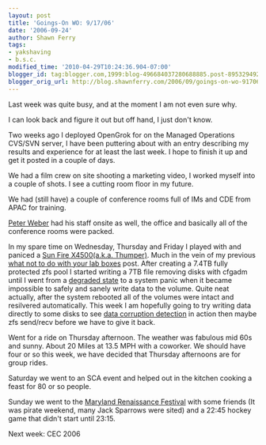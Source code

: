 ```yaml
---
layout: post
title: 'Goings-On WO: 9/17/06'
date: '2006-09-24'
author: Shawn Ferry
tags:
- yakshaving
- b.s.c.
modified_time: '2010-04-29T10:24:36.904-07:00'
blogger_id: tag:blogger.com,1999:blog-496684037280688885.post-8953294927143685206
blogger_orig_url: http://blog.shawnferry.com/2006/09/goings-on-wo-91706_685.html
---
```


Last week was quite busy, and at the moment I am not even sure why.  
  
I can look back and figure it out but off hand, I just don't know.  

Two weeks ago I deployed OpenGrok for on the Managed Operations CVS/SVN
server, I have been puttering about with an entry describing my results and
experience for at least the last week. I hope to finish it up and get it
posted in a couple of days.  

We had a film crew on site shooting a marketing video, I worked myself into a
couple of shots. I see a cutting room floor in my future.  

We had (still have) a couple of conference rooms full of IMs and CDE from APAC
for training.  

[Peter Weber](http://www.sun.com/aboutsun/media/bios/bios-weber.html) had his
staff onsite as well, the office and basically all of the conference rooms
were packed.  

In my spare time on Wednesday, Thursday and Friday I played with and paniced a
[Sun Fire X4500(a.k.a. Thumper)](http://www.sun.com/servers/x64/x4500/). Much
in the vein of my previous [what not to do with your lab
boxes](http://blogs.sun.com/yakshaving/entry/what_not_to_do_with) post. After
creating a 7.4TB fully protected zfs pool I started writing a 7TB file
removing disks with cfgadm until I went from a [degraded
state](http://docs.sun.com/app/docs/doc/819-5461/6n7ht6qsp?a=view) to a system
panic when it became impossible to safely and sanely write data to the volume.
Quite neat actually, after the system rebooted all of the volumes were intact
and resilvered automatically. This week I am hopefully going to try writing
data directly to some disks to see [data corruption
detection](http://docs.sun.com/app/docs/doc/819-5461/6n7ht6qt1?a=view#gbcuz)
in action then maybe zfs send/recv before we have to give it back.  

Went for a ride on Thursday afternoon. The weather was fabulous mid 60s and
sunny. About 20 Miles at 13.5 MPH with a coworker. We should have four or so
this week, we have decided that Thursday afternoons are for group rides.  

Saturday we went to an SCA event and helped out in the kitchen cooking a feast
for 80 or so people.  

Sunday we went to the [Maryland Renaissance
Festival](http://www.rennfest.com/) with some friends (It was pirate weekend,
many Jack Sparrows were sited) and a 22:45 hockey game that didn't start until
23:15.  

Next week: CEC 2006  

